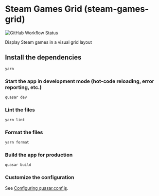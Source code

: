# Steam Games Grid (steam-games-grid)

![GitHub Workflow Status](https://img.shields.io/github/workflow/status/dylancyclone/steam-games-grid/Build%20and%20Deploy)

Display Steam games in a visual grid layout

## Install the dependencies

```bash
yarn
```

### Start the app in development mode (hot-code reloading, error reporting, etc.)

```bash
quasar dev
```

### Lint the files

```bash
yarn lint
```

### Format the files

```bash
yarn format
```

### Build the app for production

```bash
quasar build
```

### Customize the configuration

See [Configuring quasar.conf.js](https://quasar.dev/quasar-cli/quasar-conf-js).
